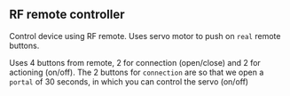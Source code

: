 RF remote controller
-------

Control device using RF remote. Uses servo motor to push on `real` remote buttons.

Uses 4 buttons from remote, 2 for connection (open/close) and 2 for actioning (on/off). The 2 buttons for `connection` are so that we open a `portal` of 30 seconds, in which you can control the servo (on/off)